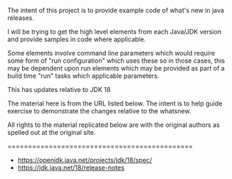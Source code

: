 The intent of this project is to provide example code of what's new in java releases.

I will be trying to get the high level elements from each Java/JDK version and provide samples in code where applicable.

Some elements involve command line parameters which would require some form of "run configuration" which uses these so in those cases, this may be dependent upon run elements which may be provided as part of a build time "run" tasks which applicable parameters.

This has updates relative to JDK 18

The material here is from the URL listed below. The intent is to help guide exercise to demonstrate the changes relative to the whatsnew.

All rights to the material replicated below are with the original authors as spelled out at the original site.

=============================================

- https://openjdk.java.net/projects/jdk/18/spec/
- https://jdk.java.net/18/release-notes
